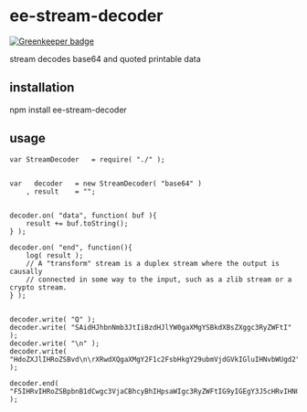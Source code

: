 # ee-stream-decoder

[![Greenkeeper badge](https://badges.greenkeeper.io/eventEmitter/ee-stream-decoder.svg)](https://greenkeeper.io/)

stream decodes base64 and quoted printable data

## installation

npm install ee-stream-decoder

## usage 

	
	var StreamDecoder 	= require( "./" );


	var   decoder 	= new StreamDecoder( "base64" )
		, result 	= "";


	decoder.on( "data", function( buf ){
		result += buf.toString();
	} );

	decoder.on( "end", function(){
		log( result );
		// A "transform" stream is a duplex stream where the output is causally 
		// connected in some way to the input, such as a zlib stream or a crypto stream.
	} );


	decoder.write( "Q" );
	decoder.write( "SAidHJhbnNmb3JtIiBzdHJlYW0gaXMgYSBkdXBsZXggc3RyZWFtI" );
	decoder.write( "\n" );
	decoder.write( "HdoZXJlIHRoZSBvd\n\rXRwdXQgaXMgY2F1c2FsbHkgY29ubmVjdGVkIGluIHNvbWUgd2" );

	decoder.end( "F5IHRvIHRoZSBpbnB1dCwgc3VjaCBhcyBhIHpsaWIgc3RyZWFtIG9yIGEgY3J5cHRvIHN0cmVhbS4=" );